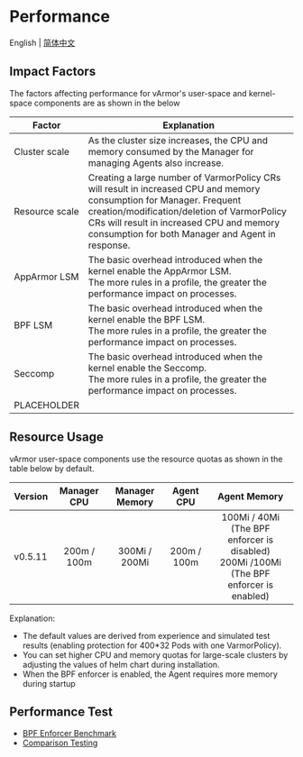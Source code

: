 # Performance
English | [简体中文](index.zh_CN.md)

## Impact Factors

The factors affecting performance for vArmor's user-space and kernel-space components are as shown in the below

| Factor         | Explanation |
| -------------- | ----------- |
| Cluster scale  | As the cluster size increases, the CPU and memory consumed by the Manager for managing Agents also increase.|
| Resource scale | Creating a large number of VarmorPolicy CRs will result in increased CPU and memory consumption for Manager. Frequent creation/modification/deletion of VarmorPolicy CRs will result in increased CPU and memory consumption for both Manager and Agent in response.|
| AppArmor LSM   | The basic overhead introduced when the kernel enable the AppArmor LSM.<br />The more rules in a profile, the greater the performance impact on processes.|
| BPF LSM        | The basic overhead introduced when the kernel enable the BPF LSM.<br />The more rules in a profile, the greater the performance impact on processes.|
| Seccomp        | The basic overhead introduced when the kernel enable the Seccomp.<br />The more rules in a profile, the greater the performance impact on processes.|
|PLACEHOLDER||

## Resource Usage

vArmor user-space components use the resource quotas as shown in the table below by default.

| Version | Manager CPU | Manager Memory | Agent CPU   | Agent Memory |
| ------- |:-----------:|:--------------:|:-----------:|:-----------------------------------------------------------------------------------------:|
| v0.5.11 | 200m / 100m | 300Mi / 200Mi  | 200m / 100m | 100Mi / 40Mi (The BPF enforcer is disabled)<br />200Mi /100Mi (The BPF enforcer is enabled) |

Explanation:

* The default values are derived from experience and simulated test results (enabling protection for 400*32 Pods with one VarmorPolicy).
* You can set higher CPU and memory quotas for large-scale clusters by adjusting the values of helm chart during installation.
* When the BPF enforcer is enabled, the Agent requires more memory during startup

## Performance Test

* [BPF Enforcer Benchmark](bpf_benchmark.md)
* [Comparison Testing](comparison_testing.md)
